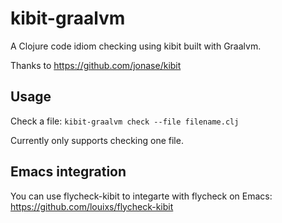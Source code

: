 # kibit-graalvm

A Clojure code idiom checking using kibit built with Graalvm.

Thanks to https://github.com/jonase/kibit

## Usage

Check a file:
`kibit-graalvm check --file filename.clj`

Currently only supports checking one file.

## Emacs integration

You can use flycheck-kibit to integarte with flycheck on Emacs:
https://github.com/louixs/flycheck-kibit
